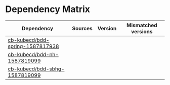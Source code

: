 # Dependency Matrix

Dependency | Sources | Version | Mismatched versions
---------- | ------- | ------- | -------------------
[cb-kubecd/bdd-spring-1587817938](https://github.com/cb-kubecd/bdd-spring-1587817938.git) |  | []() | 
[cb-kubecd/bdd-nh-1587819099](https://github.com/cb-kubecd/bdd-nh-1587819099.git) |  | []() | 
[cb-kubecd/bdd-sbhg-1587819099](https://github.com/cb-kubecd/bdd-sbhg-1587819099.git) |  | []() | 
